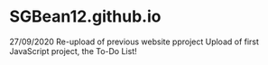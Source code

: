# SGBean12.github.io
 27/09/2020
 Re-upload of previous website pproject
 Upload of first JavaScript project, the To-Do List!
